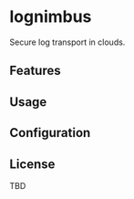 lognimbus
=========

Secure log transport in clouds.

Features
--------

Usage
-----

Configuration
-------------

License
-------

TBD
